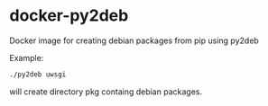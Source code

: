 # docker-py2deb
Docker image for creating debian packages from pip using py2deb

Example:
```bash
./py2deb uwsgi
```
will create directory pkg containg debian packages.

